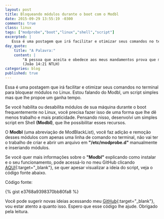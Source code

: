 ```yaml
---
layout: post
title: Bloqueando módulos durante o boot com o Modbl
date: 2015-09-29 13:55:19 -0300
comments: true
class: linux
tags: ["modprobe","boot","linux","shell","script"]
excerpted: |
   Essa é uma postagem que irá facilitar e otimizar seus comandos no terminal para bloquear módulos no Linux. Estou falando do Modbl, um script simples mas que lhe propoe um ganha tempo.
day_quote:
    title: "A Palavra:"
    content: |
        "A pessoa que aceita e obedece aos meus mandamentos prova que me ama. E a pessoa que me ama será amado pelo meu Pai, e eu também a amarei e lhe mostrarei quem sou." <br>
        (João 14:21 NTLH)
categories: blog
published: true
---
```


Essa é uma postagem que irá facilitar e otimizar seus comandos no terminal para bloquear módulos no Linux. Estou falando do Modbl, um script simples mas que lhe propoe um ganha tempo.

Se você habilita ou desabilita módulos de sua máquina durante o boot frequentemente no Linux, você precisa fazer isso de uma forma que lhe dê menos trabalho e mais praticidade. Pensando nisso, desenvolvi um simples script em Shell **(Modbl)**, que lhe possibilitar esses recursos.

O **Modbl** (uma abreviação de ModBlackList), você faz adição e remoção desses módulos com apenas uma linha de comando no terminal, não vai ter o trabalho de criar e abrir um arquivo em **"/etc/modprobe.d"** manualmente e inseriando módulos.

Se você quer mais informações sobre o **"Modbl"** explicando como instalar e o seu funcionamento, pode acessá-lo no meu GitHub clicando [AQUI](https://github.com/williamcanin/modbl){:target="_blank"}, se quer apesar visualizar a ideia do script, veja o código fonte abaixo.

Código fonte:

{% gist e3768a9398370bb80fa8 %}

Você pode sugerir novas ideias acessando meu [GitHub](https://github.com/williamcanin){:target="_blank"}, vou estar atento a quanto isso. Espero que esse código lhe ajude. Obrigado pela leitura.


